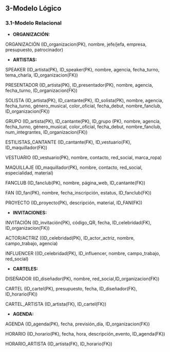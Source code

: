 ## 3-Modelo Lógico
### 3.1-Modelo Relacional

- **ORGANIZACIÓN:**

ORGANIZACIÓN (ID_organizacion(PK), nombre, jefe/jefa, empresa, presupuesto, patrocinador)

- **ARTISTAS:**

SPEAKER (ID_artista(PK), ID_speaker(PK), nombre, agencia, fecha_turno, tema_charla, ID_organizacion(FK))

PRESENTADOR (ID_artista(PK), ID_presentador(PK), nombre, agencia, fecha_turno, ID_organizacion(FK))
 
SOLISTA (ID_artista(PK), ID_cantante(PK), ID_solista(PK), nombre, agencia, fecha_turno, género_musical, color_oficial, fecha_debut, nombre_fanclub, ID_organizacion(FK))

GRUPO (ID_artista(PK), ID_cantante(PK), ID_grupo (PK), nombre, agencia, fecha_turno, género_musical, color_oficial, fecha_debut, nombre_fanclub, num_integrantes, ID_organizacion(FK))

ESTILISTAS_CANTANTE (ID_cantante(FK), ID_vestuario(FK), ID_maquillador(FK))

VESTUARIO (ID_vestuario(PK), nombre, contacto, red_social, marca_ropa)

MAQUILLAJE (ID_maquillador(PK), nombre, contacto, red_social, especialidad, material)

FANCLUB (ID_fanclub(PK), nombre, página_web, ID_cantante(FK))

FAN (ID_fan(PK), nombre, fecha_inscripción, estatus, ID_fanclub(FK))

PROYECTO (ID_proyecto(PK), descripción, material, ID_FAN(FK))

- **INVITACIONES:**

INVITACIÓN (ID_invitación(PK), código_QR, fecha, ID_celebridad(FK), ID_organizacion(FK))

ACTOR/ACTRIZ ((ID_celebridad(PK), ID_actor_actriz, nombre, campo_trabajo, agencia)

INFLUENCER ((ID_celebridad(PK), ID_influencer, nombre, campo_trabajo, red_social)

- **CARTELES:**

DISEÑADOR (ID_diseñador(PK), nombre, red_social,ID_organizacion(FK))

CARTEL (ID_cartel(PK), presupuesto, fecha, ID_diseñador(FK), ID_horario(FK))

CARTEL_ARTISTA (ID_artista(FK), ID_cartel(FK))

- **AGENDA:**

AGENDA (ID_agenda(PK), fecha, previsión_día, ID_organizacion(FK))

HORARIO (ID_horario(PK), fecha, hora, descripción_evento, ID_agenda(FK))

HORARIO_ARTISTA (ID_artista(FK), ID_horario(FK))
